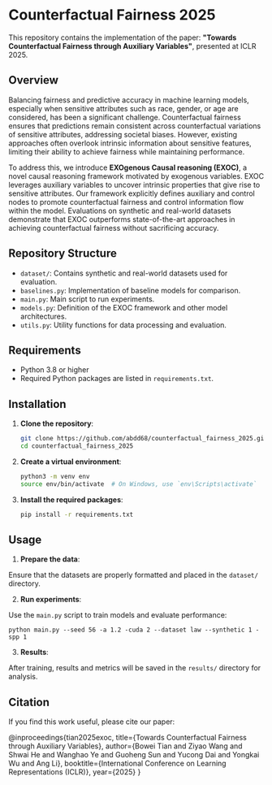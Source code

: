 # Counterfactual Fairness 2025

This repository contains the implementation of the paper: **"Towards Counterfactual Fairness through Auxiliary Variables"**, presented at ICLR 2025.

## Overview

Balancing fairness and predictive accuracy in machine learning models, especially when sensitive attributes such as race, gender, or age are considered, has been a significant challenge. Counterfactual fairness ensures that predictions remain consistent across counterfactual variations of sensitive attributes, addressing societal biases. However, existing approaches often overlook intrinsic information about sensitive features, limiting their ability to achieve fairness while maintaining performance.

To address this, we introduce **EXOgenous Causal reasoning (EXOC)**, a novel causal reasoning framework motivated by exogenous variables. EXOC leverages auxiliary variables to uncover intrinsic properties that give rise to sensitive attributes. Our framework explicitly defines auxiliary and control nodes to promote counterfactual fairness and control information flow within the model. Evaluations on synthetic and real-world datasets demonstrate that EXOC outperforms state-of-the-art approaches in achieving counterfactual fairness without sacrificing accuracy.

## Repository Structure

- `dataset/`: Contains synthetic and real-world datasets used for evaluation.
- `baselines.py`: Implementation of baseline models for comparison.
- `main.py`: Main script to run experiments.
- `models.py`: Definition of the EXOC framework and other model architectures.
- `utils.py`: Utility functions for data processing and evaluation.

## Requirements

- Python 3.8 or higher
- Required Python packages are listed in `requirements.txt`.

## Installation

1. **Clone the repository**:

   ```bash
   git clone https://github.com/abdd68/counterfactual_fairness_2025.git
   cd counterfactual_fairness_2025
   ```

2. **Create a virtual environment**:

    ```bash
    python3 -m venv env
    source env/bin/activate  # On Windows, use `env\Scripts\activate`
    ```

3. **Install the required packages**:

    ```bash
    pip install -r requirements.txt
    ```

## Usage

1. **Prepare the data**:

Ensure that the datasets are properly formatted and placed in the `dataset/` directory.

2. **Run experiments**:

Use the `main.py` script to train models and evaluate performance:

    python main.py --seed 56 -a 1.2 -cuda 2 --dataset law --synthetic 1 -spp 1


3. **Results**:

After training, results and metrics will be saved in the `results/` directory for analysis.

## Citation

If you find this work useful, please cite our paper:

@inproceedings{tian2025exoc,
  title={Towards Counterfactual Fairness through Auxiliary Variables},
  author={Bowei Tian and Ziyao Wang and Shwai He and Wanghao Ye and Guoheng Sun and Yucong Dai and Yongkai Wu and Ang Li},
  booktitle={International Conference on Learning Representations (ICLR)},
  year={2025}
}